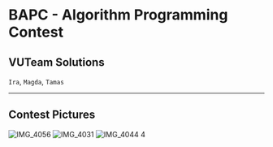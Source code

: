 # BAPC - Algorithm Programming Contest
## VUTeam Solutions
`Ira`, `Magda`, `Tamas`

----

## Contest Pictures
![IMG_4056](https://github.com/user-attachments/assets/26ab6db3-7d8e-4cb2-b31f-6eef0ece6181)
![IMG_4031](https://github.com/user-attachments/assets/9f08afd7-833a-449a-803d-d0cfd5e7df45)
![IMG_4044 4](https://github.com/user-attachments/assets/62c9944b-4aef-4f34-b3b7-32fe6744799a)
